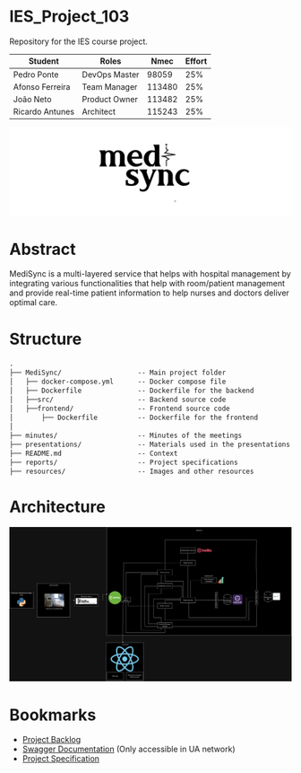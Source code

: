 # IES_Project_103

Repository for the IES course project.

| Student         | Roles         | Nmec   | Effort |
| --------------- | ------------- | ------ | ------ |
| Pedro Ponte     | DevOps Master | 98059  | 25%    |
| Afonso Ferreira | Team Manager  | 113480 | 25%    |
| João Neto       | Product Owner | 113482 | 25%    |
| Ricardo Antunes | Architect     | 115243 | 25%    |

![MediSync](resources/wide_logo.png)

# Abstract
MediSync is a multi-layered service that helps with hospital management by integrating various functionalities that help with room/patient management and provide real-time patient information to help nurses and doctors deliver optimal care.

# Structure
```
.  
├── MediSync/                   -- Main project folder
│   ├── docker-compose.yml      -- Docker compose file
│   ├── Dockerfile              -- Dockerfile for the backend
│   ├──src/                     -- Backend source code
│   ├──frontend/                -- Frontend source code
│       ├── Dockerfile          -- Dockerfile for the frontend
│       
├── minutes/                    -- Minutes of the meetings
├── presentations/              -- Materials used in the presentations 
├── README.md                   -- Context
├── reports/                    -- Project specifications
├── resources/                  -- Images and other resources
```

# Architecture
![Architecture](reports/images/architecture_current.png)

# Bookmarks
- [Project Backlog](https://github.com/orgs/detiuaveiro/projects/36)
- [Swagger Documentation](http://deti-ies-03.ua.pt:8081) (Only accessible in UA network)
- [Project Specification](https://docs.google.com/document/d/1tQDygzr5BqsrD6KjLpmHCv5LkqOf6NXBRIUHFjIf3P4/edit?usp=sharing)
